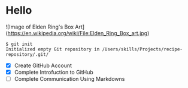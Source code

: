 # Hello
![Image of Elden Ring's Box Art] (https://en.wikipedia.org/wiki/File:Elden_Ring_Box_art.jpg)
```
$ git init
Initialized empty Git repository in /Users/skills/Projects/recipe-repository/.git/
```
- [x] Create GitHub Account
- [x] Complete Introfuction to GitHub
- [ ] Complete Communication Using Markdowns
